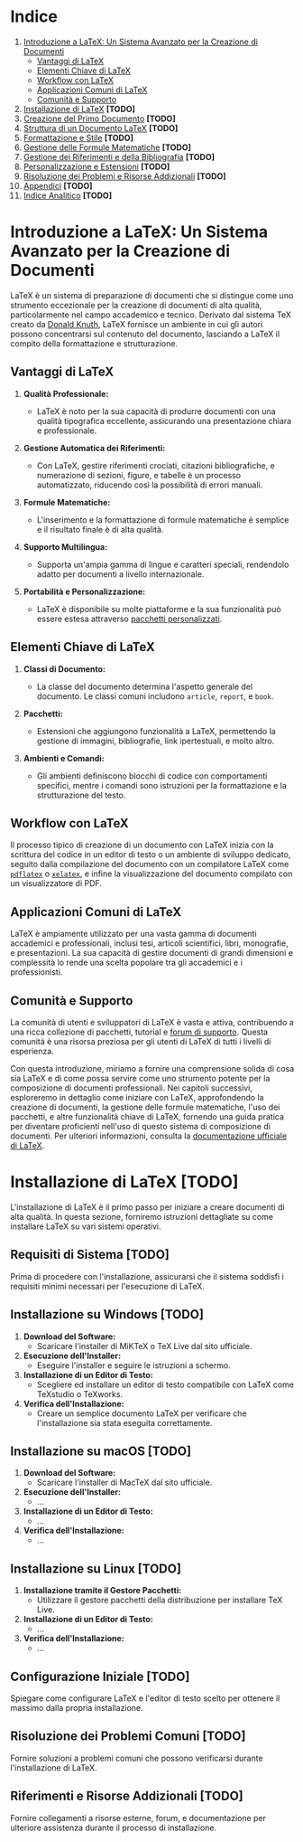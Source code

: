 # Indice

1. [Introduzione a LaTeX: Un Sistema Avanzato per la Creazione di Documenti](#introduzione-a-latex)
   - [Vantaggi di LaTeX](#vantaggi-di-latex)
   - [Elementi Chiave di LaTeX](#elementi-chiave-di-latex)
   - [Workflow con LaTeX](#workflow-con-latex)
   - [Applicazioni Comuni di LaTeX](#applicazioni-comuni-di-latex)
   - [Comunità e Supporto](#comunità-e-supporto)
2. [Installazione di LaTeX](#installazione-di-latex) **[TODO]**
3. [Creazione del Primo Documento](#creazione-del-primo-documento) **[TODO]**
4. [Struttura di un Documento LaTeX](#struttura-di-un-documento-latex) **[TODO]**
5. [Formattazione e Stile](#formattazione-e-stile) **[TODO]**
6. [Gestione delle Formule Matematiche](#gestione-delle-formule-matematiche) **[TODO]**
7. [Gestione dei Riferimenti e della Bibliografia](#gestione-dei-riferimenti-e-della-bibliografia) **[TODO]**
8. [Personalizzazione e Estensioni](#personalizzazione-e-estensioni) **[TODO]**
9. [Risoluzione dei Problemi e Risorse Addizionali](#risoluzione-dei-problemi-e-risorse-addizionali) **[TODO]**
10. [Appendici](#appendici) **[TODO]**
11. [Indice Analitico](#indice-analitico) **[TODO]**

# Introduzione a LaTeX: Un Sistema Avanzato per la Creazione di Documenti

LaTeX è un sistema di preparazione di documenti che si distingue come uno strumento eccezionale per la creazione di documenti di alta qualità, particolarmente nel campo accademico e tecnico. Derivato dal sistema TeX creato da [Donald Knuth](https://en.wikipedia.org/wiki/Donald_Knuth), LaTeX fornisce un ambiente in cui gli autori possono concentrarsi sul contenuto del documento, lasciando a LaTeX il compito della formattazione e strutturazione.

## Vantaggi di LaTeX

1. **Qualità Professionale:** 
   - LaTeX è noto per la sua capacità di produrre documenti con una qualità tipografica eccellente, assicurando una presentazione chiara e professionale.

2. **Gestione Automatica dei Riferimenti:**
   - Con LaTeX, gestire riferimenti crociati, citazioni bibliografiche, e numerazione di sezioni, figure, e tabelle è un processo automatizzato, riducendo così la possibilità di errori manuali.

3. **Formule Matematiche:**
   - L'inserimento e la formattazione di formule matematiche è semplice e il risultato finale è di alta qualità.

4. **Supporto Multilingua:**
   - Supporta un'ampia gamma di lingue e caratteri speciali, rendendolo adatto per documenti a livello internazionale.

5. **Portabilità e Personalizzazione:**
   - LaTeX è disponibile su molte piattaforme e la sua funzionalità può essere estesa attraverso [pacchetti personalizzati](https://ctan.org/).

## Elementi Chiave di LaTeX

1. **Classi di Documento:**
   - La classe del documento determina l'aspetto generale del documento. Le classi comuni includono `article`, `report`, e `book`.

2. **Pacchetti:**
   - Estensioni che aggiungono funzionalità a LaTeX, permettendo la gestione di immagini, bibliografie, link ipertestuali, e molto altro.

3. **Ambienti e Comandi:**
   - Gli ambienti definiscono blocchi di codice con comportamenti specifici, mentre i comandi sono istruzioni per la formattazione e la strutturazione del testo.

## Workflow con LaTeX

Il processo tipico di creazione di un documento con LaTeX inizia con la scrittura del codice in un editor di testo o un ambiente di sviluppo dedicato, seguito dalla compilazione del documento con un compilatore LaTeX come [`pdflatex`](https://www.tug.org/applications/pdftex/) o [`xelatex`](http://xetex.sourceforge.net/), e infine la visualizzazione del documento compilato con un visualizzatore di PDF.

## Applicazioni Comuni di LaTeX

LaTeX è ampiamente utilizzato per una vasta gamma di documenti accademici e professionali, inclusi tesi, articoli scientifici, libri, monografie, e presentazioni. La sua capacità di gestire documenti di grandi dimensioni e complessità lo rende una scelta popolare tra gli accademici e i professionisti.

## Comunità e Supporto

La comunità di utenti e sviluppatori di LaTeX è vasta e attiva, contribuendo a una ricca collezione di pacchetti, tutorial e [forum di supporto](https://tex.stackexchange.com/). Questa comunità è una risorsa preziosa per gli utenti di LaTeX di tutti i livelli di esperienza.

Con questa introduzione, miriamo a fornire una comprensione solida di cosa sia LaTeX e di come possa servire come uno strumento potente per la composizione di documenti professionali. Nei capitoli successivi, esploreremo in dettaglio come iniziare con LaTeX, approfondendo la creazione di documenti, la gestione delle formule matematiche, l'uso dei pacchetti, e altre funzionalità chiave di LaTeX, fornendo una guida pratica per diventare proficienti nell'uso di questo sistema di composizione di documenti. Per ulteriori informazioni, consulta la [documentazione ufficiale di LaTeX](https://www.latex-project.org/help/documentation/).


# Installazione di LaTeX [TODO]

L'installazione di LaTeX è il primo passo per iniziare a creare documenti di alta qualità. In questa sezione, forniremo istruzioni dettagliate su come installare LaTeX su vari sistemi operativi.

## Requisiti di Sistema [TODO]

Prima di procedere con l'installazione, assicurarsi che il sistema soddisfi i requisiti minimi necessari per l'esecuzione di LaTeX.

## Installazione su Windows [TODO]

1. **Download del Software:**
   - Scaricare l'installer di MiKTeX o TeX Live dal sito ufficiale.
2. **Esecuzione dell'Installer:**
   - Eseguire l'installer e seguire le istruzioni a schermo.
3. **Installazione di un Editor di Testo:**
   - Scegliere ed installare un editor di testo compatibile con LaTeX come TeXstudio o TeXworks.
4. **Verifica dell'Installazione:**
   - Creare un semplice documento LaTeX per verificare che l'installazione sia stata eseguita correttamente.

## Installazione su macOS [TODO]

1. **Download del Software:**
   - Scaricare l'installer di MacTeX dal sito ufficiale.
2. **Esecuzione dell'Installer:**
   - ...
3. **Installazione di un Editor di Testo:**
   - ...
4. **Verifica dell'Installazione:**
   - ...

## Installazione su Linux [TODO]

1. **Installazione tramite il Gestore Pacchetti:**
   - Utilizzare il gestore pacchetti della distribuzione per installare TeX Live.
2. **Installazione di un Editor di Testo:**
   - ...
3. **Verifica dell'Installazione:**
   - ...

## Configurazione Iniziale [TODO]

Spiegare come configurare LaTeX e l'editor di testo scelto per ottenere il massimo dalla propria installazione.

## Risoluzione dei Problemi Comuni [TODO]

Fornire soluzioni a problemi comuni che possono verificarsi durante l'installazione di LaTeX.

## Riferimenti e Risorse Addizionali [TODO]

Fornire collegamenti a risorse esterne, forum, e documentazione per ulteriore assistenza durante il processo di installazione.
